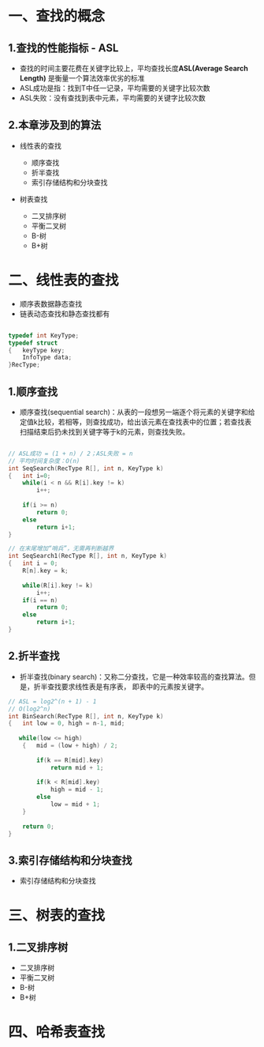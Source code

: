 

# 一、查找的概念

## 1.查找的性能指标 - ASL
- 查找的时间主要花费在关键字比较上，平均查找长度**ASL(Average Search Length)** 是衡量一个算法效率优劣的标准
- ASL成功是指：找到T中任一记录，平均需要的关键字比较次数
- ASL失败：没有查找到表中元素，平均需要的关键字比较次数

## 2.本章涉及到的算法
- 线性表的查找
  - 顺序查找
  - 折半查找
  - 索引存储结构和分块查找
  
- 树表查找
  - 二叉排序树
  - 平衡二叉树
  - B-树
  - B+树
  
# 二、线性表的查找

- 顺序表数据静态查找
- 链表动态查找和静态查找都有

```C

typedef int KeyType;
typedef struct
{   keyType key;
    InfoType data;
}RecType;

```

## 1.顺序查找
- 顺序查找(sequential search)：从表的一段想另一端逐个将元素的关键字和给定值k比较，若相等，则查找成功，给出该元素在查找表中的位置；若查找表扫描结束后扔未找到关键字等于k的元素，则查找失败。

```C

// ASL成功 = (1 + n) / 2；ASL失败 = n
// 平均时间复杂度：O(n)
int SeqSearch(RecType R[], int n, KeyType k)
{   int i=0;
    while(i < n && R[i].key != k)
        i++;
    
    if(i >= n)
        return 0;
    else
        return i+1;
}

```

```C
// 在末尾增加“哨兵”，无需再判断越界
int SeqSearch1(RecType R[], int n, KeyType k)
{   int i = 0;
    R[n].key = k;
    
    while(R[i].key != k)
        i++;
    if(i == n)
        return 0;
    else
        return i+1;
}
```


## 2.折半查找
- 折半查找(binary search)：又称二分查找，它是一种效率较高的查找算法。但是，折半查找要求线性表是有序表， 即表中的元素按关键字。

```C
// ASL = log2^(n + 1) - 1
// O(log2^n)
int BinSearch(RecType R[], int n, KeyType k)
{   int low = 0, high = n-1, mid;
   
   while(low <= high)
    {   mid = (low + high) / 2;
        
        if(k == R[mid].key)
            return mid + 1;
        
        if(k < R[mid].key)
            high = mid - 1;
        else 
            low = mid + 1;
    }
    
    return 0;
}
```

## 3.索引存储结构和分块查找
- 索引存储结构和分块查找


# 三、树表的查找

## 1.二叉排序树

- 二叉排序树
- 平衡二叉树
- B-树
- B+树


# 四、哈希表查找
